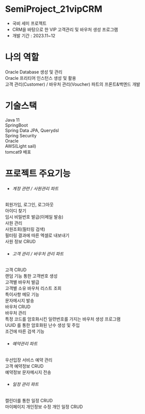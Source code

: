 # SemiProject_21vipCRM
- 국비 세미 프로젝트<br/>
- CRM을 바탕으로 한 VIP 고객관리 및 바우처 생성 프로그램<br/>
- 개발 기간 : 2023.11~12

# 나의 역할
Oracle Database 생성 및 관리<br/>
Oracle 프리티어 인스턴스 생성 및 활용<br/>
고객 관리(Customer) / 바우처 관리(Voucher) 파트의 프론트&백엔드 개발<br/>

# 기술스택
Java 11<br/>
SpringBoot<br/>
Spring Data JPA, Querydsl<br/>
Spring Security<br/>
Oracle<br/>
AWS(Light sail)<br/>
tomcat9 배포<br/>


# 프로젝트 주요기능
- <h6>계정 관련 / 사원관리 파트</h6>
회원가입, 로그인, 로그아웃<br/>
아이디 찾기<br/>
임시 비밀번호 발급(이메일 발송)<br/>
사원 관리<br/>
사원조회(필터링 검색)<br/>
필터링 결과에 따른 엑셀로 내보내기<br/>
사원 정보 CRUD<br/>

- <h6>고객 관리 / 바우처 관리 파트</h6>
고객 CRUD<br/>
랜덤 기능 통한 고객번호 생성<br/>
고객별 바우처 발급<br/>
고객별 소유 바우처 리스트 조회<br/>
특이사항 메모 기능<br/>
문자메시지 발송<br/>
바우처 CRUD<br/>
바우처 관리<br/>
특정 코드를 암호화시킨 일련번호를 가지는 바우처 생성 프로그램<br/>
UUID 를 통한 암호화된 난수 생성 및 주입<br/>
조건에 따른 검색 기능<br/>

- <h6>예약관리 파트</h6>
우선입장 서비스 예약 관리<br/>
고객 예약정보 CRUD<br/>
예약정보 문자메시지 전송<br/>

- <h6>일정 관리 파트</h6>
캘린더를 통한 일정 CRUD<br/>
마이페이지
개인정보 수정
개인 일정 CRUD

